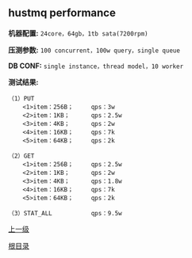 hustmq performance
--

**机器配置:** `24core，64gb，1tb sata(7200rpm)`

**压测参数:** `100 concurrent，100w query，single queue`

**DB CONF:** `single instance，thread model，10 worker`

**测试结果:**

    （1）PUT
	    <1>item：256B；     qps：3w
	    <2>item：1KB；      qps：2.5w
	    <3>item：4KB；      qps：2w
	    <4>item：16KB；     qps：7k
	    <5>item：64KB；     qps：2k

	（2）GET
	    <1>item：256B；     qps：2.5w
	    <2>item：1KB；      qps：2w
	    <3>item：4KB；      qps：1.8w
	    <4>item：16KB；     qps：7k
	    <5>item：64KB；     qps：2k

	（3）STAT_ALL           qps：9.5w

[上一级](../index.md)

[根目录](../../index.md)

